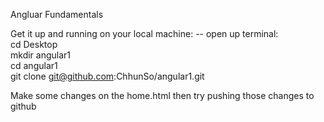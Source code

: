 Angluar Fundamentals

Get it up and running on your local machine:
-- open up terminal:
<br>
		cd Desktop
		<br>
		mkdir angular1
		<br>
		cd angular1
		<br>
		git clone	git@github.com:ChhunSo/angular1.git

Make some changes on the home.html then try pushing those changes to github
